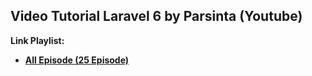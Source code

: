 
## Video Tutorial Laravel 6 by Parsinta (Youtube)

**Link Playlist:**
- **[All Episode (25 Episode)](https://www.youtube.com/watch?v=-82XvDLsGKc&list=PLRKMmwY3-5MzQzlYKzc9-zymaCXaRfwOF)**
